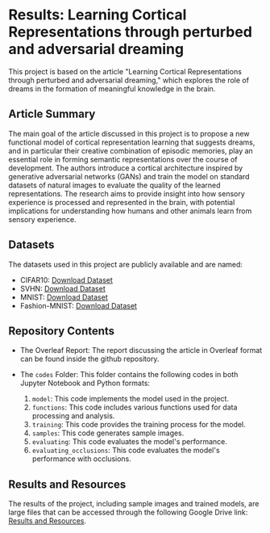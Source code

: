 # Results: Learning Cortical Representations through perturbed and adversarial dreaming
This project is based on the article "Learning Cortical Representations through perturbed and adversarial dreaming," which explores the role of dreams in the formation of meaningful knowledge in the brain.

## Article Summary

The main goal of the article discussed in this project is to propose a new functional model of cortical representation learning that suggests dreams, and in particular their creative combination of episodic memories, play an essential role in forming semantic representations over the course of development. The authors introduce a cortical architecture inspired by generative adversarial networks (GANs) and train the model on standard datasets of natural images to evaluate the quality of the learned representations. The research aims to provide insight into how sensory experience is processed and represented in the brain, with potential implications for understanding how humans and other animals learn from sensory experience.

## Datasets

The datasets used in this project are publicly available and are named:
- CIFAR10: [Download Dataset](https://www.cs.toronto.edu/~kriz/cifar.html)
- SVHN: [Download Dataset](http://ufldl.stanford.edu/housenumbers/)
- MNIST: [Download Dataset](https://www.tensorflow.org/datasets/catalog/mnist?hl=it)
- Fashion-MNIST: [Download Dataset](https://www.kaggle.com/datasets/zalando-research/fashionmnist)

## Repository Contents

- The Overleaf Report: The report discussing the article in Overleaf format can be found inside the github repository.

- The `codes` Folder: This folder contains the following codes in both Jupyter Notebook and Python formats:

  1. `model`: This code implements the model used in the project.
  2. `functions`: This code includes various functions used for data processing and analysis.
  3. `training`: This code provides the training process for the model.
  4. `samples`: This code generates sample images.
  5. `evaluating`: This code evaluates the model's performance.
  6. `evaluating_occlusions`: This code evaluates the model's performance with occlusions.

## Results and Resources

The results of the project, including sample images and trained models, are large files that can be accessed through the following Google Drive link: [Results and Resources](https://drive.google.com/drive/folders/1ICiG1oI5mtNa3IMUPqH2Jn6dpg38qHH3).


